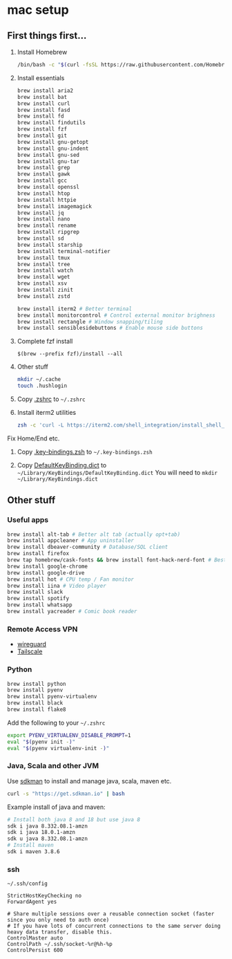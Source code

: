 # mac setup

## First things first...
1. Install Homebrew
    ```bash
    /bin/bash -c "$(curl -fsSL https://raw.githubusercontent.com/Homebrew/install/HEAD/install.sh)"
    ```

1. Install essentials
    ```bash
    brew install aria2
    brew install bat
    brew install curl
    brew install fasd
    brew install fd
    brew install findutils
    brew install fzf
    brew install git
    brew install gnu-getopt
    brew install gnu-indent
    brew install gnu-sed
    brew install gnu-tar
    brew install grep
    brew install gawk
    brew install gcc
    brew install openssl
    brew install htop
    brew install httpie
    brew install imagemagick
    brew install jq
    brew install nano
    brew install rename
    brew install ripgrep
    brew install sd
    brew install starship
    brew install terminal-notifier
    brew install tmux
    brew install tree
    brew install watch
    brew install wget
    brew install xsv
    brew install zinit
    brew install zstd

    brew install iterm2 # Better terminal
    brew install monitorcontrol # Control external monitor brighness
    brew install rectangle # Window snapping/tiling
    brew install sensiblesidebuttons # Enable mouse side buttons
    ```

1. Complete fzf install
    ```
    $(brew --prefix fzf)/install --all
    ```

1. Other stuff
    ```bash
    mkdir ~/.cache
    touch .hushlogin
    ```

1. Copy [.zshrc](mac/.zshrc) to `~/.zshrc`

1. Install iterm2 utilities
    ```bash
    zsh -c 'curl -L https://iterm2.com/shell_integration/install_shell_integration_and_utilities.sh | bash'
    ```

Fix Home/End etc.
1. Copy [.key-bindings.zsh](mac/.key-bindings.zsh) to `~/.key-bindings.zsh`

1. Copy [DefaultKeyBinding.dict](mac/DefaultKeyBinding.dict) to `~/Library/KeyBindings/DefaultKeyBinding.dict`
You will need to `mkdir ~/Library/KeyBindings.dict`


## Other stuff
### Useful apps
```bash
brew install alt-tab # Better alt tab (actually opt+tab)
brew install appcleaner # App uninstaller
brew install dbeaver-community # Database/SQL client
brew install firefox
brew tap homebrew/cask-fonts && brew install font-hack-nerd-font # Best monospace font
brew install google-chrome
brew install google-drive
brew install hot # CPU temp / Fan monitor
brew install iina # Video player
brew install slack
brew install spotify
brew install whatsapp
brew install yacreader # Comic book reader
```

### Remote Access VPN
- [wireguard](https://apps.apple.com/us/app/wireguard/id1451685025?mt=12)
- [Tailscale](https://apps.apple.com/us/app/tailscale/id1475387142?mt=12)

### Python
```bash
brew install python
brew install pyenv
brew install pyenv-virtualenv
brew install black
brew install flake8
```

Add the following to your `~/.zshrc`
```bash
export PYENV_VIRTUALENV_DISABLE_PROMPT=1
eval "$(pyenv init -)"
eval "$(pyenv virtualenv-init -)"
```


### Java, Scala and other JVM
Use [sdkman](https://sdkman.io) to install and manage java, scala, maven etc.
```bash
curl -s "https://get.sdkman.io" | bash
```

Example install of java and maven:
```bash
# Install both java 8 and 18 but use java 8
sdk i java 8.332.08.1-amzn
sdk i java 18.0.1-amzn
sdk u java 8.332.08.1-amzn
# Install maven
sdk i maven 3.8.6
```

### ssh
`~/.ssh/config`
```
StrictHostKeyChecking no
ForwardAgent yes

# Share multiple sessions over a reusable connection socket (faster since you only need to auth once)
# If you have lots of concurrent connections to the same server doing heavy data transfer, disable this.
ControlMaster auto
ControlPath ~/.ssh/socket-%r@%h-%p
ControlPersist 600
```
